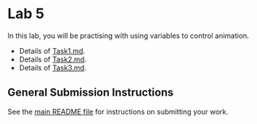 # Lab 5

In this lab, you will be practising with using variables to control animation.

- Details of [Task1.md](Task1.md).
- Details of [Task2.md](Task2.md).
- Details of [Task3.md](Task3.md).

## General Submission Instructions

See the [main README file](../../README.md) for instructions on submitting your work.
